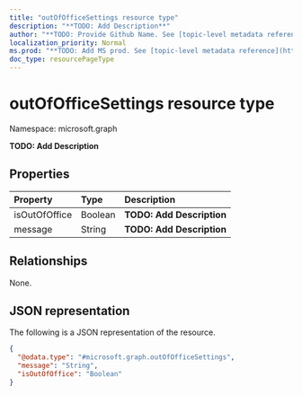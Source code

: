 ```yaml
---
title: "outOfOfficeSettings resource type"
description: "**TODO: Add Description**"
author: "**TODO: Provide Github Name. See [topic-level metadata reference](https://msgo.azurewebsites.net/add/document/guidelines/metadata.html#topic-level-metadata)**"
localization_priority: Normal
ms.prod: "**TODO: Add MS prod. See [topic-level metadata reference](https://msgo.azurewebsites.net/add/document/guidelines/metadata.html#topic-level-metadata)**"
doc_type: resourcePageType
---
```


# outOfOfficeSettings resource type

Namespace: microsoft.graph

**TODO: Add Description**

## Properties
|Property|Type|Description|
|:---|:---|:---|
|isOutOfOffice|Boolean|**TODO: Add Description**|
|message|String|**TODO: Add Description**|

## Relationships
None.

## JSON representation
The following is a JSON representation of the resource.
<!-- {
  "blockType": "resource",
  "@odata.type": "microsoft.graph.outOfOfficeSettings"
}
-->
``` json
{
  "@odata.type": "#microsoft.graph.outOfOfficeSettings",
  "message": "String",
  "isOutOfOffice": "Boolean"
}
```

